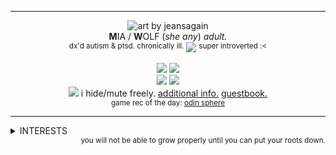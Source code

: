 ***
<div align='center'> 
  <img src='https://files.catbox.moe/x6h97u.png' title='art by jeansagain'>
 <br><b>M</b>IA‎ / <b>W</b>OLF ‎(<i>she any</i>) <i>adult.</i> 
 <br> <sup>dx'd autism & ptsd. chronically ill.</sup> <img src='https://64.media.tumblr.com/f10384e799ef52d469decc6fa7074225/872cdb22ea8617e0-0d/s75x75_c1/f1e7c1c1916faca89e9b6a74a3c6d968ddcf2d61.gifv'> <sup>super introverted :<</sup>
  <p><img src='https://64.media.tumblr.com/9de58bd3cf2f502360a6f2078a06a890/33482cf83af8f0c3-5f/s250x400/709d02324b034b5f57f060a1f12f68789ca1a718.gifv'> <img src='https://64.media.tumblr.com/27a6dc37f3b0cedb93fb7fd72d2cd101/68e393feeeee9c91-5a/s250x400/c037452893f585643ef51c188dc5825e5765e13b.gifv'>
  <br> <img src='https://files.catbox.moe/sc8ljp.gif'> <img src='https://64.media.tumblr.com/7988bd4d951f2ed69ed7719f8ff1cf5d/415a1175c7f3ef38-a5/s250x400/a14a390acfff0f29af568f28cf64fa12f4937e4f.gifv'> 
<br> <img src='https://64.media.tumblr.com/69b9919d0857ee1a7512b48d8b5d5726/33482cf83af8f0c3-b1/s75x75_c1/d2a287933cd00e4bf3ddde2d9a08951f3b6c0fab.gifv'> i hide/mute freely. <a href="https://rentry.org/wolfoverwolf">additional info.</a> <a href="https://wolf.atabook.org/">guestbook.</a>
<br><sub>game rec of the day: <a href="https://www.youtube.com/watch?v=X7xgU_TL8Cc">odin sphere</a></sub>


***

</div>
<details>
<summary>INTERESTS</summary>
  <br> <sup>under construction... i am critical of all my interests! i do not consider myself apart of any fandoms.</sup>
<br>
  <b>misc:</b> <i>philosophy <sup>(i ♥︎ <a href="https://www.youtube.com/@PhilosophyTube">philosophy tube</a>)</sup>, marine life, old sites/forums <sup>(deviantart, gaiaonline, myspace, pokefarm, etc.)</sup>, cooking, mythological creatures. </i>
<br><br><b>games:</b> <i>pokemon, elden ring, lobotomy corporation, disgaea, odin sphere, night in the woods, stardew valley, hollow knight, disco elysium, darkest dungeon, fear and hunger <sup>(1+2)</sup>, final fantasy <sup>(vii + xv)</sup>, zero escape, endless ocean <sup>(1+2)</sup>, touhou <sup>(just got into it ^^)</sup>, persona series, signalis, guilty gear.</i>
  <br><br><b>media:</b> <i>xxxholic, owl house, dungeon meshi, my little pony, total drama <sup>(since 2009-2010!)</sup>, spooky month <sup>(fans iwc... ty!)</sup>, the guy who didn't like musicals, my lesbian expreience with loneliness, <a href="https://www.youtube.com/@noodlefunny">noodlefunny</a>, <a href="https://www.youtube.com/@JacobGeller">jacob geller</a>, RTVS CREW, <a href="https://www.youtube.com/@SnapCube">snapcube</a>, <a href="https://www.youtube.com/@Lythero">lythero</a>.</i>
</details>
<div align='right'><sub>you will not be able to grow properly until you can put your roots down.</sub>
